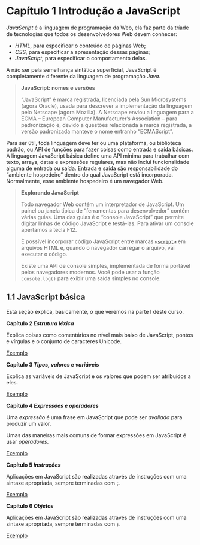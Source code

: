 # Capítulo 1 Introdução a JavaScript

_JavaScript_ é a linguagem de programação da Web, ela faz parte da tríade de tecnologias que todos os desenvolvedores Web devem conhecer:

- _HTML_, para especificar o conteúdo de páginas Web;
- _CSS_, para especificar a apresentação dessas páginas;
- _JavaScript_, para especificar o comportamento delas.

A não ser pela semelhança sintática superficial, JavaScript é completamente diferente da linguagem de programação _Java_.

> **JavaScript: nomes e versões**
>
> “JavaScript” é marca registrada, licenciada pela Sun Microsystems (agora Oracle), usada para descrever a implementação da linguagem pelo Netscape (agora Mozilla). A Netscape enviou a linguagem para a ECMA – European Computer Manufacturer’s Association – para padronização e, devido a questões relacionada à marca registrada, a versão padronizada manteve o nome entranho “ECMAScript”.

Para ser útil, toda linguagem deve ter ou uma plataforma, ou biblioteca padrão, ou API de funções para fazer coisas como entrada e saída básicas. A linguagem JavaScript básica define uma API mínima para trabalhar com texto, arrays, datas e expressões regulares, mas não inclui funcionalidade alguma de entrada ou saída. Entrada e saída são responsabilidade do “ambiente hospedeiro” dentro do qual JavaScript está incorporada. Normalmente, esse ambiente hospedeiro é um navegador Web.

> **Explorando JavaScript**
>
> Todo navegador Web contém um interpretador de JavaScript. Um painel ou janela típica de “ferramentas para desenvolvedor” contém várias guias. Uma das guias é o “console JavaScript” que permite digitar linhas de código JavaScript e testá-las. Para ativar um console apertamos a tecla F12.
>
> É possível incorporar código JavaScript entre marcas [`<script>`](https://github.com/RomualdoBorges/javascript/blob/main/introducao-a-javascript/index.html) em arquivos HTML e, quando o navegador carregar o arquivo, vai executar o código.
>
> Existe uma API de console simples, implementada de forma portável pelos navegadores modernos. Você pode usar a função `console.log()` para exibir uma saída simples no console.

## 1.1 JavaScript básica

Está seção explica, basicamente, o que veremos na parte I deste curso.

**Capítulo 2 _Estrutura léxica_**

Explica coisas como comentários no nível mais baixo de JavaScript, pontos e vírgulas e o conjunto de caracteres Unicode.

[Exemplo](https://github.com/RomualdoBorges/javascript/blob/main/introducao-a-javascript/exp-cap2.js)

**Capítulo 3 _Tipos, valores e variáveis_**

Explica as variáveis de JavaScript e os valores que podem ser atribuídos a eles.

[Exemplo]()

**Capítulo 4 _Expressões e operadores_**

Uma _expressão_ é uma frase em JavaScript que pode ser _avaliada_ para produzir um valor.

Umas das maneiras mais comuns de formar expressões em JavaScript é usar _operadores_.

[Exemplo]()

**Capítulo 5 _Instruções_**

Aplicações em JavaScript são realizadas através de instruções com uma sintaxe apropriada, sempre terminadas com `;`.

[Exemplo]()

**Capítulo 6 _Objetos_**

Aplicações em JavaScript são realizadas através de instruções com uma sintaxe apropriada, sempre terminadas com `;`.

[Exemplo]()
